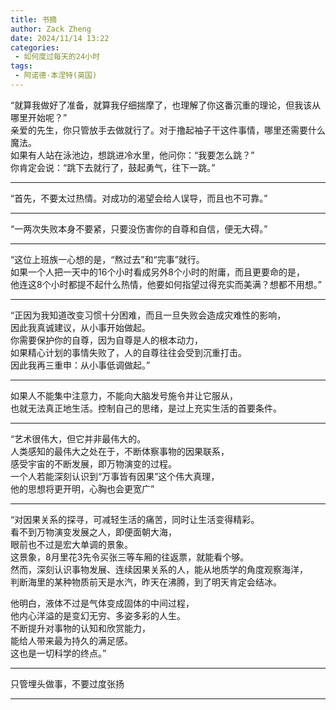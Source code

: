 ```yaml
---
title: 书摘
author: Zack Zheng
date: 2024/11/14 13:22
categories:
 - 如何度过每天的24小时
tags:
 - 阿诺德·本涅特(英国)
---
```



“就算我做好了准备，就算我仔细揣摩了，也理解了你这番沉重的理论，但我该从哪里开始呢？”   
亲爱的先生，你只管放手去做就行了。对于撸起袖子干这件事情，哪里还需要什么魔法。    
如果有人站在泳池边，想跳进冷水里，他问你：“我要怎么跳？”   
你肯定会说：“跳下去就行了，鼓起勇气，往下一跳。”         


-----------------------------


“首先，不要太过热情。对成功的渴望会给人误导，而且也不可靠。”


------------------------------


“一两次失败本身不要紧，只要没伤害你的自尊和自信，便无大碍。”


-------------------------------


“这位上班族一心想的是，“熬过去”和“完事”就行。   
如果一个人把一天中的16个小时看成另外8个小时的附庸，而且更要命的是，   
他连这8个小时都提不起什么热情，他要如何指望过得充实而美满？想都不用想。”   


-------------------------------

“正因为我知道改变习惯十分困难，而且一旦失败会造成灾难性的影响，   
因此我真诚建议，从小事开始做起。    
你需要保护你的自尊，因为自尊是人的根本动力，   
如果精心计划的事情失败了，人的自尊往往会受到沉重打击。   
因此我再三重申：从小事低调做起。”   


-------------------------------

如果人不能集中注意力，不能向大脑发号施令并让它服从，   
也就无法真正地生活。控制自己的思绪，是过上充实生活的首要条件。    

-------------------------------


“艺术很伟大，但它并非最伟大的。      
人类感知的最伟大之处在于，不断体察事物的因果联系，     
感受宇宙的不断发展，即万物演变的过程。      
一个人若能深刻认识到“万事皆有因果”这个伟大真理，   
他的思想将更开明，心胸也会更宽广”    


-------------------------------

“对因果关系的探寻，可减轻生活的痛苦，同时让生活变得精彩。   
看不到万物演变发展之人，即便面朝大海，   
眼前也不过是宏大单调的景象。    
这景象，8月里花3先令买张三等车厢的往返票，就能看个够。   
然而，深刻认识事物发展、连续因果关系的人，能从地质学的角度观察海洋，   
判断海里的某种物质前天是水汽，昨天在沸腾，到了明天肯定会结冰。     

他明白，液体不过是气体变成固体的中间过程，   
他内心洋溢的是变幻无穷、多姿多彩的人生。    
不断提升对事物的认知和欣赏能力，   
能给人带来最为持久的满足感。   
这也是一切科学的终点。” 

---------------------------------


只管埋头做事，不要过度张扬     

----------------------------------



